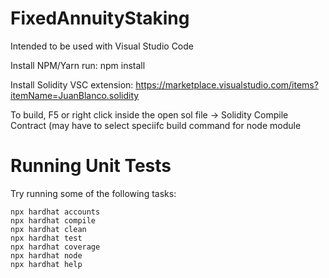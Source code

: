 # FixedAnnuityStaking

Intended to be used with Visual Studio Code

Install NPM/Yarn
run: npm install

Install Solidity VSC extension: https://marketplace.visualstudio.com/items?itemName=JuanBlanco.solidity

To build, F5 or right click inside the open sol file -> Solidity Compile Contract (may have to select speciifc build command for node module

# Running Unit Tests

Try running some of the following tasks:

```shell
npx hardhat accounts
npx hardhat compile
npx hardhat clean
npx hardhat test
npx hardhat coverage
npx hardhat node
npx hardhat help
```
